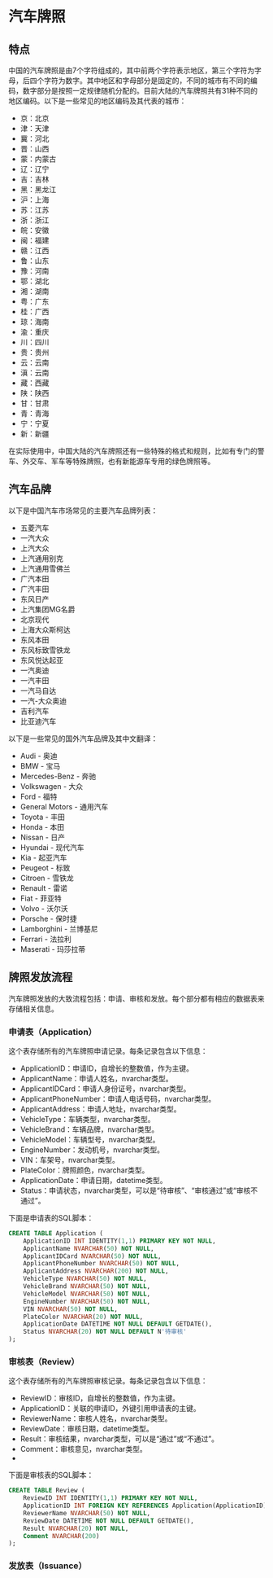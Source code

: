 # 汽车牌照

## 特点

中国的汽车牌照是由7个字符组成的，其中前两个字符表示地区，第三个字符为字母，后四个字符为数字。其中地区和字母部分是固定的，不同的城市有不同的编码，数字部分是按照一定规律随机分配的。目前大陆的汽车牌照共有31种不同的地区编码。以下是一些常见的地区编码及其代表的城市：

* 京：北京
* 津：天津
* 冀：河北
* 晋：山西
* 蒙：内蒙古
* 辽：辽宁
* 吉：吉林
* 黑：黑龙江
* 沪：上海
* 苏：江苏
* 浙：浙江
* 皖：安徽
* 闽：福建
* 赣：江西
* 鲁：山东
* 豫：河南
* 鄂：湖北
* 湘：湖南
* 粤：广东
* 桂：广西
* 琼：海南
* 渝：重庆
* 川：四川
* 贵：贵州
* 云：云南
* 滇：云南
* 藏：西藏
* 陕：陕西
* 甘：甘肃
* 青：青海
* 宁：宁夏
* 新：新疆

在实际使用中，中国大陆的汽车牌照还有一些特殊的格式和规则，比如有专门的警车、外交车、军车等特殊牌照，也有新能源车专用的绿色牌照等。

## 汽车品牌

以下是中国汽车市场常见的主要汽车品牌列表：

* 五菱汽车
* 一汽大众
* 上汽大众
* 上汽通用别克
* 上汽通用雪佛兰
* 广汽本田
* 广汽丰田
* 东风日产
* 上汽集团MG名爵
* 北京现代
* 上海大众斯柯达
* 东风本田
* 东风标致雪铁龙
* 东风悦达起亚
* 一汽奥迪
* 一汽丰田
* 一汽马自达
* 一汽-大众奥迪
* 吉利汽车
* 比亚迪汽车

以下是一些常见的国外汽车品牌及其中文翻译：

* Audi - 奥迪
* BMW - 宝马
* Mercedes-Benz - 奔驰
* Volkswagen - 大众
* Ford - 福特
* General Motors - 通用汽车
* Toyota - 丰田
* Honda - 本田
* Nissan - 日产
* Hyundai - 现代汽车
* Kia - 起亚汽车
* Peugeot - 标致
* Citroen - 雪铁龙
* Renault - 雷诺
* Fiat - 菲亚特
* Volvo - 沃尔沃
* Porsche - 保时捷
* Lamborghini - 兰博基尼
* Ferrari - 法拉利
* Maserati - 玛莎拉蒂

## 牌照发放流程

汽车牌照发放的大致流程包括：申请、审核和发放。每个部分都有相应的数据表来存储相关信息。

### 申请表（Application）

这个表存储所有的汽车牌照申请记录。每条记录包含以下信息：

* ApplicationID：申请ID，自增长的整数值，作为主键。
* ApplicantName：申请人姓名，nvarchar类型。
* ApplicantIDCard：申请人身份证号，nvarchar类型。
* ApplicantPhoneNumber：申请人电话号码，nvarchar类型。
* ApplicantAddress：申请人地址，nvarchar类型。
* VehicleType：车辆类型，nvarchar类型。
* VehicleBrand：车辆品牌，nvarchar类型。
* VehicleModel：车辆型号，nvarchar类型。
* EngineNumber：发动机号，nvarchar类型。
* VIN：车架号，nvarchar类型。
* PlateColor：牌照颜色，nvarchar类型。
* ApplicationDate：申请日期，datetime类型。
* Status：申请状态，nvarchar类型，可以是“待审核”、“审核通过”或“审核不通过”。

下面是申请表的SQL脚本：

```ddl
CREATE TABLE Application (
    ApplicationID INT IDENTITY(1,1) PRIMARY KEY NOT NULL,
    ApplicantName NVARCHAR(50) NOT NULL,
    ApplicantIDCard NVARCHAR(50) NOT NULL,
    ApplicantPhoneNumber NVARCHAR(50) NOT NULL,
    ApplicantAddress NVARCHAR(200) NOT NULL,
    VehicleType NVARCHAR(50) NOT NULL,
    VehicleBrand NVARCHAR(50) NOT NULL,
    VehicleModel NVARCHAR(50) NOT NULL,
    EngineNumber NVARCHAR(50) NOT NULL,
    VIN NVARCHAR(50) NOT NULL,
    PlateColor NVARCHAR(20) NOT NULL,
    ApplicationDate DATETIME NOT NULL DEFAULT GETDATE(),
    Status NVARCHAR(20) NOT NULL DEFAULT N'待审核'
);
```

### 审核表（Review）

这个表存储所有的汽车牌照审核记录。每条记录包含以下信息：

* ReviewID：审核ID，自增长的整数值，作为主键。
* ApplicationID：关联的申请ID，外键引用申请表的主键。
* ReviewerName：审核人姓名，nvarchar类型。
* ReviewDate：审核日期，datetime类型。
* Result：审核结果，nvarchar类型，可以是“通过”或“不通过”。
* Comment：审核意见，nvarchar类型。
* 
下面是审核表的SQL脚本：

```ddl
CREATE TABLE Review (
    ReviewID INT IDENTITY(1,1) PRIMARY KEY NOT NULL,
    ApplicationID INT FOREIGN KEY REFERENCES Application(ApplicationID),
    ReviewerName NVARCHAR(50) NOT NULL,
    ReviewDate DATETIME NOT NULL DEFAULT GETDATE(),
    Result NVARCHAR(20) NOT NULL,
    Comment NVARCHAR(200)
);
```

### 发放表（Issuance）
